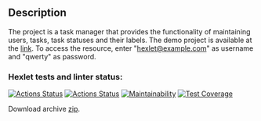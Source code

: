 ## Description
The project is a task manager that provides the functionality of maintaining users, tasks, task statuses and their labels. The demo project is available at the [link](https://task-manager-mhos.onrender.com).
To access the resource, enter "hexlet@example.com" as username and "qwerty" as password.

### Hexlet tests and linter status:
[![Actions Status](https://github.com/sergi-Jr/java-project-99/actions/workflows/hexlet-check.yml/badge.svg)](https://github.com/sergi-Jr/java-project-99/actions)
[![Actions Status](https://github.com/sergi-Jr/java-project-99/actions/workflows/main.yml/badge.svg)](https://github.com/sergi-Jr/java-project-99/actions)
[![Maintainability](https://api.codeclimate.com/v1/badges/766db98f546e9b18f294/maintainability)](https://codeclimate.com/github/sergi-Jr/java-project-99/maintainability)
[![Test Coverage](https://api.codeclimate.com/v1/badges/766db98f546e9b18f294/test_coverage)](https://codeclimate.com/github/sergi-Jr/java-project-99/test_coverage)


Download archive [zip](https://github.com/sergi-Jr/task-manager/archive/refs/heads/main.zip).   

